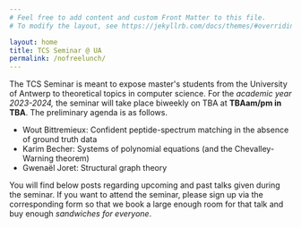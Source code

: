 ```yaml
---
# Feel free to add content and custom Front Matter to this file.
# To modify the layout, see https://jekyllrb.com/docs/themes/#overriding-theme-defaults

layout: home
title: TCS Seminar @ UA
permalink: /nofreelunch/
---
```


The TCS Seminar is meant to expose master's students from the University of
Antwerp to theoretical topics in computer science. For the *academic year
2023-2024,* the seminar will take place biweekly on TBA at **TBAam/pm in
TBA**.  The preliminary agenda is as follows.
* Wout Bittremieux: Confident peptide-spectrum matching in the absence of
  ground truth data
* Karim Becher: Systems of polynomial equations (and the Chevalley-Warning
  theorem)
* Gwenaël Joret: Structural graph theory

You will find below posts regarding upcoming and past talks given during the
seminar. If you want to attend the seminar, please sign up via the
corresponding form so that we book a large enough room for that talk and buy
enough *sandwiches for everyone*.
